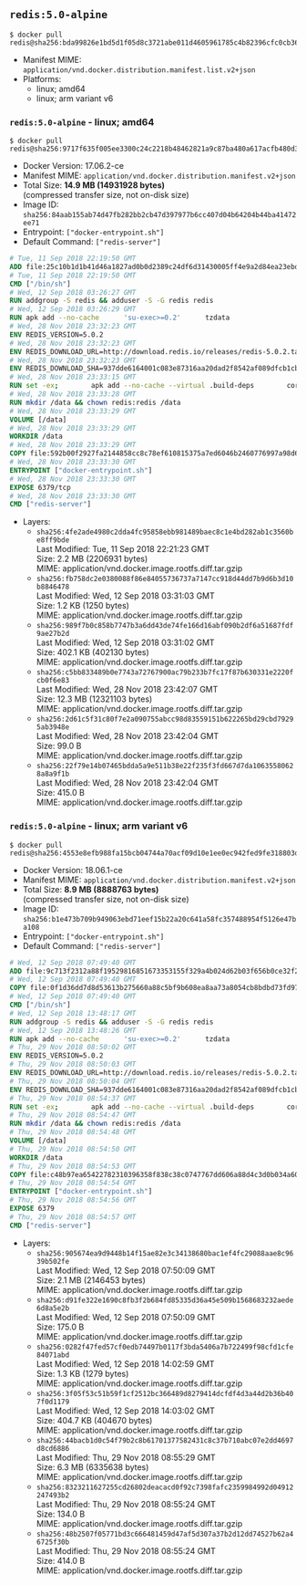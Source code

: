 ## `redis:5.0-alpine`

```console
$ docker pull redis@sha256:bda99826e1bd5d1f05d8c3721abe011d4605961785c4b82396cfc0cb36df6c5b
```

-	Manifest MIME: `application/vnd.docker.distribution.manifest.list.v2+json`
-	Platforms:
	-	linux; amd64
	-	linux; arm variant v6

### `redis:5.0-alpine` - linux; amd64

```console
$ docker pull redis@sha256:9717f635f005ee3300c24c2218b48462821a9c87ba480a617acfb480d311235f
```

-	Docker Version: 17.06.2-ce
-	Manifest MIME: `application/vnd.docker.distribution.manifest.v2+json`
-	Total Size: **14.9 MB (14931928 bytes)**  
	(compressed transfer size, not on-disk size)
-	Image ID: `sha256:84aab155ab74d47fb282bb2cb47d397977b6cc407d04b64204b44ba41472ee71`
-	Entrypoint: `["docker-entrypoint.sh"]`
-	Default Command: `["redis-server"]`

```dockerfile
# Tue, 11 Sep 2018 22:19:50 GMT
ADD file:25c10b1d1b41d46a1827ad0b0d2389c24df6d31430005ff4e9a2d84ea23ebd42 in / 
# Tue, 11 Sep 2018 22:19:50 GMT
CMD ["/bin/sh"]
# Wed, 12 Sep 2018 03:26:27 GMT
RUN addgroup -S redis && adduser -S -G redis redis
# Wed, 12 Sep 2018 03:26:29 GMT
RUN apk add --no-cache 		'su-exec>=0.2' 		tzdata
# Wed, 28 Nov 2018 23:32:23 GMT
ENV REDIS_VERSION=5.0.2
# Wed, 28 Nov 2018 23:32:23 GMT
ENV REDIS_DOWNLOAD_URL=http://download.redis.io/releases/redis-5.0.2.tar.gz
# Wed, 28 Nov 2018 23:32:23 GMT
ENV REDIS_DOWNLOAD_SHA=937dde6164001c083e87316aa20dad2f8542af089dfcb1cbb64f9c8300cd00ed
# Wed, 28 Nov 2018 23:33:15 GMT
RUN set -ex; 		apk add --no-cache --virtual .build-deps 		coreutils 		gcc 		jemalloc-dev 		linux-headers 		make 		musl-dev 	; 		wget -O redis.tar.gz "$REDIS_DOWNLOAD_URL"; 	echo "$REDIS_DOWNLOAD_SHA *redis.tar.gz" | sha256sum -c -; 	mkdir -p /usr/src/redis; 	tar -xzf redis.tar.gz -C /usr/src/redis --strip-components=1; 	rm redis.tar.gz; 		grep -q '^#define CONFIG_DEFAULT_PROTECTED_MODE 1$' /usr/src/redis/src/server.h; 	sed -ri 's!^(#define CONFIG_DEFAULT_PROTECTED_MODE) 1$!\1 0!' /usr/src/redis/src/server.h; 	grep -q '^#define CONFIG_DEFAULT_PROTECTED_MODE 0$' /usr/src/redis/src/server.h; 		make -C /usr/src/redis -j "$(nproc)"; 	make -C /usr/src/redis install; 		rm -r /usr/src/redis; 		runDeps="$( 		scanelf --needed --nobanner --format '%n#p' --recursive /usr/local 			| tr ',' '\n' 			| sort -u 			| awk 'system("[ -e /usr/local/lib/" $1 " ]") == 0 { next } { print "so:" $1 }' 	)"; 	apk add --virtual .redis-rundeps $runDeps; 	apk del .build-deps; 		redis-server --version
# Wed, 28 Nov 2018 23:33:28 GMT
RUN mkdir /data && chown redis:redis /data
# Wed, 28 Nov 2018 23:33:29 GMT
VOLUME [/data]
# Wed, 28 Nov 2018 23:33:29 GMT
WORKDIR /data
# Wed, 28 Nov 2018 23:33:29 GMT
COPY file:592b00f2927fa2144858cc8c78ef610815375a7ed6046b2460776997a98d663a in /usr/local/bin/ 
# Wed, 28 Nov 2018 23:33:30 GMT
ENTRYPOINT ["docker-entrypoint.sh"]
# Wed, 28 Nov 2018 23:33:30 GMT
EXPOSE 6379/tcp
# Wed, 28 Nov 2018 23:33:30 GMT
CMD ["redis-server"]
```

-	Layers:
	-	`sha256:4fe2ade4980c2dda4fc95858ebb981489baec8c1e4bd282ab1c3560be8ff9bde`  
		Last Modified: Tue, 11 Sep 2018 22:21:23 GMT  
		Size: 2.2 MB (2206931 bytes)  
		MIME: application/vnd.docker.image.rootfs.diff.tar.gzip
	-	`sha256:fb758dc2e0380088f86e84055736737a7147cc918d44dd7b9d6b3d10b8846478`  
		Last Modified: Wed, 12 Sep 2018 03:31:03 GMT  
		Size: 1.2 KB (1250 bytes)  
		MIME: application/vnd.docker.image.rootfs.diff.tar.gzip
	-	`sha256:989f7b0c858b7747b3a6dd43de74fe166d16abf090b2df6a51687fdf9ae27b2d`  
		Last Modified: Wed, 12 Sep 2018 03:31:02 GMT  
		Size: 402.1 KB (402130 bytes)  
		MIME: application/vnd.docker.image.rootfs.diff.tar.gzip
	-	`sha256:c5bb833489b0e7743a72767900ac79b233b7fc17f87b630331e2220fcb0f6e83`  
		Last Modified: Wed, 28 Nov 2018 23:42:07 GMT  
		Size: 12.3 MB (12321103 bytes)  
		MIME: application/vnd.docker.image.rootfs.diff.tar.gzip
	-	`sha256:2d61c5f31c80f7e2a090755abcc98d83559151b622265bd29cbd79295ab3948e`  
		Last Modified: Wed, 28 Nov 2018 23:42:04 GMT  
		Size: 99.0 B  
		MIME: application/vnd.docker.image.rootfs.diff.tar.gzip
	-	`sha256:22f79e14b07465bdda5a9e511b38e22f235f3fd667d7da10635580628a8a9f1b`  
		Last Modified: Wed, 28 Nov 2018 23:42:04 GMT  
		Size: 415.0 B  
		MIME: application/vnd.docker.image.rootfs.diff.tar.gzip

### `redis:5.0-alpine` - linux; arm variant v6

```console
$ docker pull redis@sha256:4553e8efb988fa15bcb04744a70acf09d10e1ee0ec942fed9fe318803dbc05ac
```

-	Docker Version: 18.06.1-ce
-	Manifest MIME: `application/vnd.docker.distribution.manifest.v2+json`
-	Total Size: **8.9 MB (8888763 bytes)**  
	(compressed transfer size, not on-disk size)
-	Image ID: `sha256:b1e473b709b949063ebd71eef15b22a20c641a58fc357488954f5126e47ba108`
-	Entrypoint: `["docker-entrypoint.sh"]`
-	Default Command: `["redis-server"]`

```dockerfile
# Wed, 12 Sep 2018 07:49:40 GMT
ADD file:9c713f2312a88f19529816851673353155f329a4b024d62b03f656b0ce32f2a6 in / 
# Wed, 12 Sep 2018 07:49:40 GMT
COPY file:0f1d36dd7d8d53613b275660a88c5bf9b608ea8aa73a8054cb8bdbd73fd971ac in /etc/localtime 
# Wed, 12 Sep 2018 07:49:40 GMT
CMD ["/bin/sh"]
# Wed, 12 Sep 2018 13:48:17 GMT
RUN addgroup -S redis && adduser -S -G redis redis
# Wed, 12 Sep 2018 13:48:26 GMT
RUN apk add --no-cache 		'su-exec>=0.2' 		tzdata
# Thu, 29 Nov 2018 08:50:02 GMT
ENV REDIS_VERSION=5.0.2
# Thu, 29 Nov 2018 08:50:03 GMT
ENV REDIS_DOWNLOAD_URL=http://download.redis.io/releases/redis-5.0.2.tar.gz
# Thu, 29 Nov 2018 08:50:04 GMT
ENV REDIS_DOWNLOAD_SHA=937dde6164001c083e87316aa20dad2f8542af089dfcb1cbb64f9c8300cd00ed
# Thu, 29 Nov 2018 08:54:37 GMT
RUN set -ex; 		apk add --no-cache --virtual .build-deps 		coreutils 		gcc 		jemalloc-dev 		linux-headers 		make 		musl-dev 	; 		wget -O redis.tar.gz "$REDIS_DOWNLOAD_URL"; 	echo "$REDIS_DOWNLOAD_SHA *redis.tar.gz" | sha256sum -c -; 	mkdir -p /usr/src/redis; 	tar -xzf redis.tar.gz -C /usr/src/redis --strip-components=1; 	rm redis.tar.gz; 		grep -q '^#define CONFIG_DEFAULT_PROTECTED_MODE 1$' /usr/src/redis/src/server.h; 	sed -ri 's!^(#define CONFIG_DEFAULT_PROTECTED_MODE) 1$!\1 0!' /usr/src/redis/src/server.h; 	grep -q '^#define CONFIG_DEFAULT_PROTECTED_MODE 0$' /usr/src/redis/src/server.h; 		make -C /usr/src/redis -j "$(nproc)"; 	make -C /usr/src/redis install; 		rm -r /usr/src/redis; 		runDeps="$( 		scanelf --needed --nobanner --format '%n#p' --recursive /usr/local 			| tr ',' '\n' 			| sort -u 			| awk 'system("[ -e /usr/local/lib/" $1 " ]") == 0 { next } { print "so:" $1 }' 	)"; 	apk add --virtual .redis-rundeps $runDeps; 	apk del .build-deps; 		redis-server --version
# Thu, 29 Nov 2018 08:54:47 GMT
RUN mkdir /data && chown redis:redis /data
# Thu, 29 Nov 2018 08:54:48 GMT
VOLUME [/data]
# Thu, 29 Nov 2018 08:54:50 GMT
WORKDIR /data
# Thu, 29 Nov 2018 08:54:53 GMT
COPY file:c48b97ea65422782310396358f838c38c0747767dd606a88d4c3d0b034a60762 in /usr/local/bin/ 
# Thu, 29 Nov 2018 08:54:54 GMT
ENTRYPOINT ["docker-entrypoint.sh"]
# Thu, 29 Nov 2018 08:54:56 GMT
EXPOSE 6379
# Thu, 29 Nov 2018 08:54:57 GMT
CMD ["redis-server"]
```

-	Layers:
	-	`sha256:905674ea9d9448b14f15ae82e3c34138680bac1ef4fc29088aae8c9639b502fe`  
		Last Modified: Wed, 12 Sep 2018 07:50:09 GMT  
		Size: 2.1 MB (2146453 bytes)  
		MIME: application/vnd.docker.image.rootfs.diff.tar.gzip
	-	`sha256:d91fe322e1690c8fb3f2b684fd85335d36a45e509b1568683232aede6d8a5e2b`  
		Last Modified: Wed, 12 Sep 2018 07:50:09 GMT  
		Size: 175.0 B  
		MIME: application/vnd.docker.image.rootfs.diff.tar.gzip
	-	`sha256:0282f47fed57cf0edb74497b0117f3bda5406a7b722499f98cfd1cfe84071abd`  
		Last Modified: Wed, 12 Sep 2018 14:02:59 GMT  
		Size: 1.3 KB (1279 bytes)  
		MIME: application/vnd.docker.image.rootfs.diff.tar.gzip
	-	`sha256:3f05f53c51b59f1cf2512bc366489d8279414dcfdf4d3a44d2b36b407f0d1179`  
		Last Modified: Wed, 12 Sep 2018 14:03:02 GMT  
		Size: 404.7 KB (404670 bytes)  
		MIME: application/vnd.docker.image.rootfs.diff.tar.gzip
	-	`sha256:44bacb1d0c54f79b2c8b61701377582431c8c37b710abc07e2dd4697d8cd6886`  
		Last Modified: Thu, 29 Nov 2018 08:55:29 GMT  
		Size: 6.3 MB (6335638 bytes)  
		MIME: application/vnd.docker.image.rootfs.diff.tar.gzip
	-	`sha256:8323211627255cd26802deacacd0f92c7398fafc2359984992d04912247493b2`  
		Last Modified: Thu, 29 Nov 2018 08:55:24 GMT  
		Size: 134.0 B  
		MIME: application/vnd.docker.image.rootfs.diff.tar.gzip
	-	`sha256:48b2507f05771bd3c666481459d47af5d307a37b2d12dd74527b62a46725f30b`  
		Last Modified: Thu, 29 Nov 2018 08:55:24 GMT  
		Size: 414.0 B  
		MIME: application/vnd.docker.image.rootfs.diff.tar.gzip
